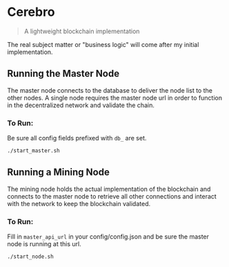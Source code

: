 # Cerebro
> A lightweight blockchain implementation

The real subject matter or "business logic" will come after my initial implementation.

## Running the Master Node 

The master node connects to the database to deliver the node list to the other nodes.
A single node requires the master node url in order to function in the decentralized network and validate the chain.

### To Run:
Be sure all config fields prefixed with `db_` are set.

```bash
./start_master.sh
```

## Running a Mining Node 

The mining node holds the actual implementation of the blockchain 
and connects to the master node to retrieve all other connections
and interact with the network to keep the blockchain validated.

### To Run:
Fill in `master_api_url` in your config/config.json 
and be sure the master node is running at this url.

```bash
./start_node.sh
```
